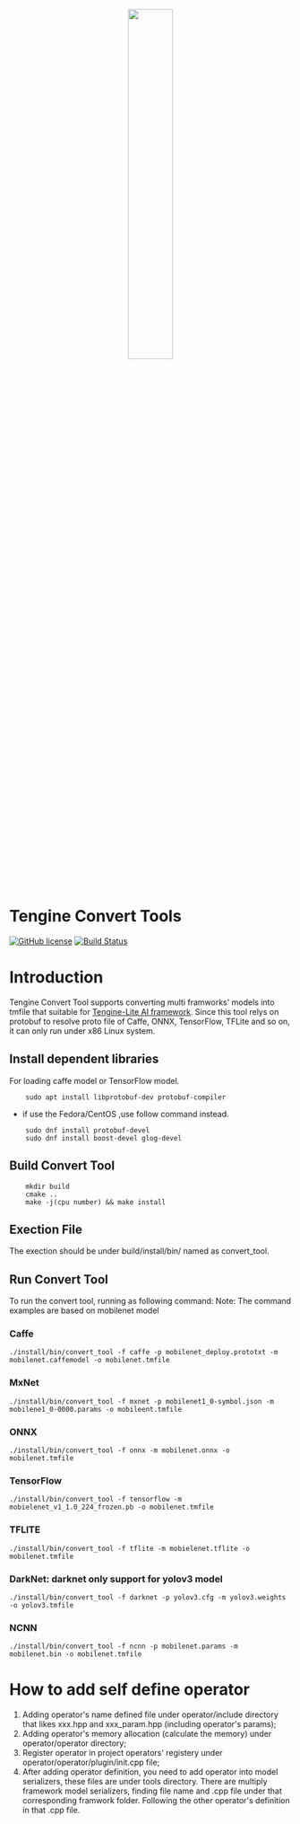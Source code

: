 <p align="center"><img width="40%" src="logo-Tengine.png" /></p>

# Tengine Convert Tools

[![GitHub license](http://OAID.github.io/pics/apache_2.0.svg)](./LICENSE) [![Build Status](https://img.shields.io/github/workflow/status/OAID/Tengine/Tengine-Lite-Actions/tengine-lite)](https://github.com/OAID/Tengine/actions?query=workflow%3ATengine-Lite-Actions) 

# Introduction

Tengine Convert Tool supports converting multi framworks' models into tmfile that suitable for [Tengine-Lite AI framework](https://github.com/OAID/Tengine/tree/tengine-lite).
Since this tool relys on protobuf to resolve proto file of Caffe, ONNX, TensorFlow, TFLite and so on, it can only run under x86 Linux system.

## Install dependent libraries
For loading caffe model or TensorFlow model.
``` 
    sudo apt install libprotobuf-dev protobuf-compiler
```

* if use the Fedora/CentOS ,use follow command instead.
```
    sudo dnf install protobuf-devel
    sudo dnf install boost-devel glog-devel
```

## Build Convert Tool
```
    mkdir build
    cmake ..
    make -j(cpu number) && make install
```

## Exection File

The exection should be under build/install/bin/ named as convert_tool.

## Run Convert Tool

To run the convert tool, running as following command:
Note: The command examples are based on mobilenet model

### Caffe
`./install/bin/convert_tool -f caffe -p mobilenet_deploy.prototxt -m mobilenet.caffemodel -o mobilenet.tmfile`

### MxNet
`./install/bin/convert_tool -f mxnet -p mobilenet1_0-symbol.json -m mobilene1_0-0000.params -o mobileent.tmfile`

### ONNX
`./install/bin/convert_tool -f onnx -m mobilenet.onnx -o mobilenet.tmfile`

### TensorFlow
`./install/bin/convert_tool -f tensorflow -m mobielenet_v1_1.0_224_frozen.pb -o mobilenet.tmfile`

### TFLITE
`./install/bin/convert_tool -f tflite -m mobielenet.tflite -o mobilenet.tmfile`

### DarkNet: darknet only support for yolov3 model
`./install/bin/convert_tool -f darknet -p yolov3.cfg -m yolov3.weights -o yolov3.tmfile`

### NCNN
`./install/bin/convert_tool -f ncnn -p mobilenet.params -m mobilenet.bin -o mobilenet.tmfile`


# How to add self define operator

1. Adding operator's name defined file under operator/include directory that likes xxx.hpp and xxx_param.hpp (including operator's params);
2. Adding operator's memory allocation (calculate the memory) under operator/operator directory;
3. Register operator in project operators' registery under operator/operator/plugin/init.cpp file;
4. After adding operator definition, you need to add operator into model serializers, these files are under tools directory. There are multiply framework model serializers, finding file name and .cpp file under that corresponding framwork folder. Following the other operator's definition in that .cpp file.